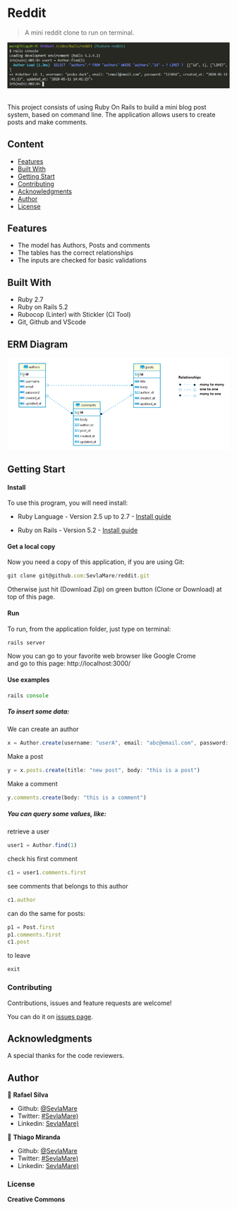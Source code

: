 # Reddit
> A mini reddit clone to run on terminal.<br>

![screenshot](screenshot.png)

<br>This project consists of using Ruby On Rails to build a mini blog post system, based on command line. The application allows users to create posts and make comments.
<br>

## Content

* [Features](#features)
* [Built With](#built-with)
* [Getting Start](#getting-start)
* [Contributing](#contributing)
* [Acknowledgments](#acknowledgments)
* [Author](#author)
* [License](#license)

## Features

<ul>
  <li>The model has Authors, Posts and comments</li>
  <li>The tables has the correct relationships</li>
  <li>The inputs are checked for basic validations</li>
</ul>

## Built With

- Ruby 2.7 <br>
- Ruby on Rails 5.2 <br>
- Rubocop (Linter) with Stickler (CI Tool) <br>
- Git, Github and VScode <br>

## ERM Diagram

![screenshot](diagram.png)

## Getting Start

#### Install
To use this program, you will need install:
* Ruby Language - Version 2.5 up to 2.7 - [Install guide](https://www.ruby-lang.org/en/documentation/installation/)

* Ruby on Rails - Version 5.2 - [Install guide](https://guides.rubyonrails.org/v5.0/getting_started.html#installing-rails)


#### Get a local copy
Now you need a copy of this application, if you are using Git:
```js
git clone git@github.com:SevlaMare/reddit.git
```
Otherwise just hit (Download Zip) on green button (Clone or Download) at top of this page.


#### Run
To run, from the application folder, just type on terminal:
```js
rails server
```
Now you can go to your favorite web browser like Google Crome
<br>and go to this page: http://localhost:3000/

#### Use examples


```js
rails console
```
##### To insert some data:
We can create an author
```js
x = Author.create(username: "userA", email: "abc@email.com", password: "password123")
```

Make a post
```js
y = x.posts.create(title: "new post", body: "this is a post")
```

Make a comment
```js
y.comments.create(body: "this is a comment")
```

##### You can query some values, like:

retrieve a user
```js
user1 = Author.find(1)
```

check his first comment
```js
c1 = user1.comments.first
```

see comments that belongs to this author
```js
c1.author
```
can do the same for posts:
```js
p1 = Post.first
p1.comments.first
c1.post
```
to leave
```js
exit
```

### Contributing

Contributions, issues and feature requests are welcome!

You can do it on [issues page](issues/).

## Acknowledgments

A special thanks for the code reviewers.

## Author

👤 **Rafael Silva**

- Github: [@SevlaMare](https://github.com/SevlaMare)
- Twitter: [#SevlaMare)](https://twitter.com/SevlaMare)
- Linkedin: [SevlaMare)](https://www.linkedin.com/in/sevlamare)

👤 **Thiago Miranda**

- Github: [@SevlaMare](https://github.com/SevlaMare)
- Twitter: [#SevlaMare)](https://twitter.com/SevlaMare)
- Linkedin: [SevlaMare)](https://www.linkedin.com/in/sevlamare)

### License

<strong>Creative Commons</strong>

